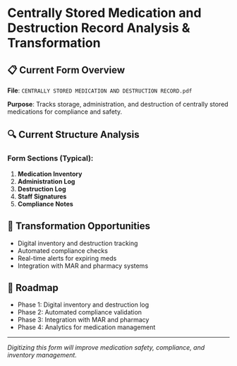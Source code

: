 # Centrally Stored Medication and Destruction Record Analysis & Transformation

## 📋 Current Form Overview

**File**: `CENTRALLY STORED MEDICATION AND DESTRUCTION RECORD.pdf`

**Purpose**: Tracks storage, administration, and destruction of centrally stored medications for compliance and safety.

## 🔍 Current Structure Analysis

### Form Sections (Typical):

1. **Medication Inventory**
2. **Administration Log**
3. **Destruction Log**
4. **Staff Signatures**
5. **Compliance Notes**

## 🚀 Transformation Opportunities

- Digital inventory and destruction tracking
- Automated compliance checks
- Real-time alerts for expiring meds
- Integration with MAR and pharmacy systems

## 🎯 Roadmap

- Phase 1: Digital inventory and destruction log
- Phase 2: Automated compliance validation
- Phase 3: Integration with MAR and pharmacy
- Phase 4: Analytics for medication management

---

_Digitizing this form will improve medication safety, compliance, and inventory management._
